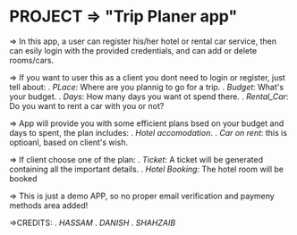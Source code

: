 # PROJECT => "Trip Planer app"

=> In this app, a user can register his/her hotel or rental car service, then can esily login with the
provided credentials, and can add or delete rooms/cars. 

=> If you want to user this as a client you dont need to login or register, just tell about:
    . *PLace*: Where are you plannig to go for a trip.
    . *Budget*: What's your budget.
    . *Days*: How many days you want ot spend there.
    . *Rental_Car*: Do you want to rent a car with you or not?

=> App will provide you with some efficient plans bsed on your budget and days to spent, the plan includes:
    . *Hotel accomodation*.
    . *Car on rent*: this is optioanl, based on client's wish.

=> If client choose one of the plan:
    . *Ticket*: A ticket will be generated containing all the important details.
    . *Hotel Booking*: The hotel room will be booked


=> This is just a demo APP, so no proper email verification and paymeny methods area added!


=>CREDITS:
    . *HASSAM*
    . *DANISH*
    . *SHAHZAIB*